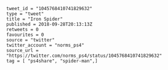 ```
tweet_id = "1045768410741829632"
type = "tweet"
title = "Iron Spider"
published = 2018-09-28T20:13:13Z
retweets = 0
favourites = 0
source = "twitter"
twitter_account = "norms_ps4"
source_url = "https://twitter.com/norms_ps4/status/1045768410741829632"
tag = [ "ps4share", "spider-man",]
```

<p class='image'><img src='http://mnf.m17s.net/2018/09/28/DoNQ01OWsAAWE1O.jpg' alt=''></p>

